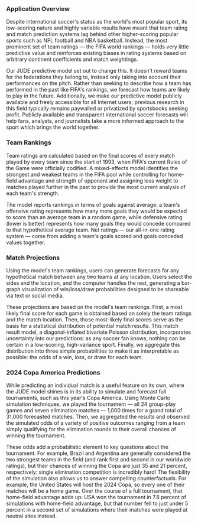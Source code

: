 ### Application Overview

Despite international soccer's status as the world's most popular sport, its low-scoring nature and highly variable results have meant that team rating and match prediction systems lag behind other higher-scoring popular sports such as NFL football and NBA basketball. Instead, the most prominent set of team ratings — the FIFA world rankings — holds very little predictive value and reinforces existing biases in rating systems based on arbitrary continent coefficients and match weightings.

Our JUDE predictive model set out to change this. It doesn't reward teams for the federations they belong to, instead only taking into account their performances on the pitch. Rather than seeking to describe how a team has performed in the past like FIFA's rankings, we forecast how teams are likely to play in the future. Additionally, we make our predictive model publicly available and freely accessible for all Internet users; previous research in this field typically remains paywalled or privatized by sportsbooks seeking profit. Publicly available and transparent international soccer forecasts will help fans, analysts, and journalists take a more informed approach to the sport which brings the world together.  
### Team Rankings

Team ratings are calculated based on the final scores of every match played by every team since the start of 1993, when FIFA's current Rules of the Game were officially codified. A mixed-effects model identifies the strongest and weakest teams in the FIFA pool while controlling for home-field advantage and strength of opponent and assigning less weight to matches played further in the past to provide the most current analysis of each team's strength. 

The model reports rankings in terms of goals against average: a team's offensive rating represents how many more goals they would be expected to score than an average team in a random game, while defensive rating (lower is better) represents how many goals they would concede compared to that hypothetical average team. Net ratings — our all-in-one rating system — come from adding a team's goals scored and goals conceded values together. 
### Match Projections

Using the model's team rankings, users can generate forecasts for any hypothetical match between any two teams at any location. Users select the sides and the location, and the computer handles the rest, generating a bar-graph visualization of win/loss/draw probabilities designed to be shareable via text or social media.

These projections are based on the model's team rankings. First, a most likely final score for each game is obtained based on solely the team ratings and the match location. Then, those most-likely final scores serve as the basis for a statistical distribution of potential match results. This match result model, a diagonal-inflated bivariate Poisson distribution, incorporates uncertainty into our predictions: as any soccer fan knows, nothing can be certain in a low-scoring, high-variance sport. Finally, we aggregate this distribution into three simple probabilities to make it as interpretable as possible: the odds of a win, loss, or draw for each team. 
### 2024 Copa America Predictions

While predicting an individual match is a useful feature on its own, where the JUDE model shines is in its ability to simulate and forecast full tournaments, such as this year's Copa America. Using Monte Carlo simulation techniques, we played the tournament — all 24 group-play games and seven elimination matches — 1,000 times for a grand total of 31,000 forecasted matches. Then, we aggregated the results and observed the simulated odds of a variety of positive outcomes ranging from a team simply qualifying for the elimination rounds to their overall chances of winning the tournament. 

These odds add a probabilistic element to key questions about the tournament. For example, Brazil and Argentina are generally considered the two strongest teams in the field (and rank first and second in our worldwide ratings), but their chances of winning the Copa are just 35 and 21 percent, respectively: single elimination competition is incredibly hard! The flexibility of the simulation also allows us to answer compelling counterfactuals. For example, the United States will host the 2024 Copa, so every one of their matches will be a home game. Over the course of a full tournament, that home-field advantage adds up: USA won the tournament in 7.8 percent of simulations with home-field advantage, but that number fell to just under 5 percent in a second set of simulations where their matches were played at neutral sites instead.